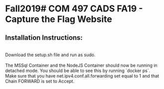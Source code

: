 # Fall2019# COM 497 CADS FA19 - Capture the Flag Website

<h2>Installation Instructions:</h2>
<br/>
Download the setup.sh file and run as sudo.
<br/>
<br/>
The MSSql Container and the NodeJS Container should now be running in detached mode. You should be able to see this by running `docker ps`.
<br/>
Make sure that you have net.ipv4.conf.all.forwarding set equal to 1 and that Chain FORWARD is set to Accept.